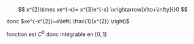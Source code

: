 

$$
x^{2}\times xe^{-x}= x^{3}e^{-x} \xrightarrow[x\to+\infty]{}0
$$

donc $xe^{-x^{2}}=o\left( \frac{1}{x^{2}} \right)$

fonction est $C^{0}$ donc intégrable en $[0,1]$